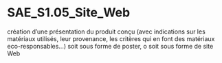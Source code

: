# SAE_S1.05_Site_Web
création d’une présentation du produit conçu (avec indications sur les matériaux utilisés, leur provenance, les critères qui en font des matériaux eco-responsables...) soit sous forme de poster, o soit sous forme de site Web

